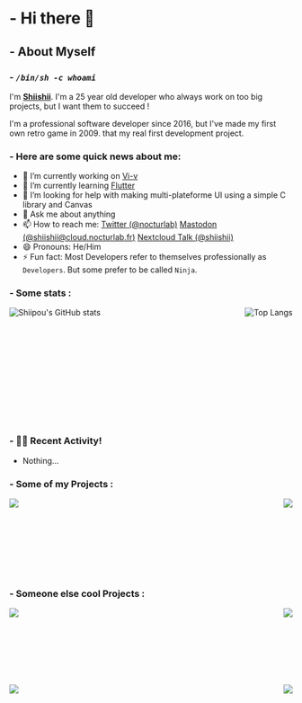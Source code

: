 # - Hi there 👋

## - About Myself

### - *`/bin/sh -c whoami`*

I'm **[Shiishii](https://github.com/shiipou/shiipou)**. I'm a 25 year old developer who always work on too big projects, but I want them to succeed !

I'm a professional software developer since 2016, but I've made my first own retro game in 2009. that my real first development project.




### - Here are some quick news about me:

- 🔭 I’m currently working on [Vi-v](https://github.com/nocturlab/vi-v)
- 🌱 I’m currently learning [Flutter](https://flutter.dev/) <!-- - 👯 I’m looking to collaborate on ... -->
- 🤔 I’m looking for help with making multi-plateforme UI using a simple C library and Canvas
- 💬 Ask me about anything
- 📫 How to reach me: [Twitter (@nocturlab)](https://twitter.com/nocturlab) [Mastodon (@shiishii@cloud.nocturlab.fr)](https://cloud.nocturlab.fr/apps/social/@shiishii@cloud.nocturlab.fr/) [Nextcloud Talk (@shiishii)](https://cloud.nocturlab.fr/call/cxzp5j46)
- 😄 Pronouns: He/Him
- ⚡ Fun fact: Most Developers refer to themselves professionally as `Developers`. But some prefer to be called `Ninja`.

### - Some stats :
<a href="https://github.com/shiipou">
  <img align="left" alt="Shiipou's GitHub stats" src="https://github-readme-stats.vercel.app/api?username=shiipou&show_icons=true&theme=tokyonight" />
</a>
<a href="https://github.com/shiipou">
  <img align="right" alt="Top Langs" src="https://github-readme-stats.vercel.app/api/top-langs/?username=shiipou&show_icons=true&theme=tokyonight" />
</a>

<br />
<br />
<br />
<br />
<br />
<br />
<br />
<br />
<br />
<br />
<br />
<br />

### - 🚀🔥 Recent Activity!
<!--START_SECTION:activity-->
- Nothing...

### - Some of my Projects : 
<a href="https://github.com/nocturlab/vi-v">
  <img align="left" src="https://github-readme-stats.vercel.app/api/pin/?username=nocturlab&show_icons=true&theme=tokyonight&repo=vi-v" /
</a>
<a href="https://github.com/nocturlab/nocturlab-hosting-client ">
  <img align="right" src="https://github-readme-stats.vercel.app/api/pin/?username=nocturlab&show_icons=true&theme=tokyonight&repo=nocturlab-hosting-client" />
</a>

<br />
<br />
<br />
<br />
<br />
<br />
<br />
<br />

### - Someone else cool Projects : 
<a href="https://github.com/vlang/v">
  <img align="left" src="https://github-readme-stats.vercel.app/api/pin/?username=vlang&show_icons=true&theme=tokyonight&repo=v" />
</a>
<a href="https://github.com/vlang/gitly">
  <img align="right" src="https://github-readme-stats.vercel.app/api/pin/?username=vlang&show_icons=true&theme=tokyonight&repo=gitly" />
</a>


<br />
<br />
<br />
<br />
<br />
<br />
<br />
<br />

<a href="https://github.com/Chocobozzz/PeerTube">
  <img align="right" src="https://github-readme-stats.vercel.app/api/pin/?username=Chocobozzz&show_icons=true&theme=tokyonight&repo=PeerTube" />
</a>
<a href="https://github.com/nextcloud/server">
  <img align="left" src="https://github-readme-stats.vercel.app/api/pin/?username=nextcloud&show_icons=true&theme=tokyonight&repo=server" />
</a>
